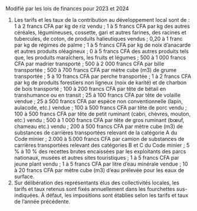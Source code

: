 Modifié par les lois de finances pour 2023 et 2024
1) Les tarifs et les taux de la contribution au développement local sont de :
1 à 2 francs CFA par kg de riz vendu ;
1 à 5 francs CFA par kg des autres céréales, légumineuses, cossette, gari et autres farines, des racines et tubercules, de coton, de produits halieutiques vendus ;
0,20 à 1 franc par kg de régimes de palme ;
1 à 5 francs CFA par kg de noix d’anacarde et autres produits oléagineux ; 0 à 5 francs CFA des autres produits tels que, les produits maraîchers, les fruits et
légumes ;
500 à 1 000 francs CFA par madrier transporté ;
500 à 2 000 francs CFA par bille transportée ;
500 à 700 francs CFA par mètre cube (m3) de grume transportée ; 5 à 10 francs CFA par perche transportée ;
1 à 2 francs CFA par kg de produits forestiers non ligneux (noix de karité) et de charbon de bois transporté ;
100 à 200 francs CFA par tête de bétail en transhumance ou en transit ;
25 à 100 francs CFA par tête de volaille vendue ;
25 à 500 francs CFA par espèce non conventionnelle (lapin, aulacode, etc.)
vendue ;
100 à 500 francs CFA par tête de porc vendu ;
100 à 500 francs CFA par tête de petit ruminant (cabri, chèvres, mouton, etc.)
vendu ;
500 à 1 000 francs CFA par tête de gros ruminant (bœuf, chameau etc.) vendu ;
200  à  500  francs  CFA  par  mètre  cube  (m3)  de  substances  de  carrières transportées relevant de la catégorie A du Code minier ;
2.000 à 5.000 francs CFA par camion de substances de carrières transportées relevant des catégories B et C du Code minier ;
5 %  à  10 %  des  recettes  brutes  encaissées  par  les  exploitants  des  parcs nationaux, musées et autres sites touristiques ;
1 à 5 francs CFA par jeune plant vendu ;
1 à 5 francs CFA par litre d’eau minérale vendue ;
10 à 20 francs CFA par mètre cube (m3) d’eau prélevée pour les eaux de
surface.
2) Sur délibération des représentants élus des collectivités locales, les tarifs et taux retenus sont fixés annuellement dans les fourchettes sus-indiquées. À défaut, les impositions sont établies selon les tarifs et taux de l’année précédente.